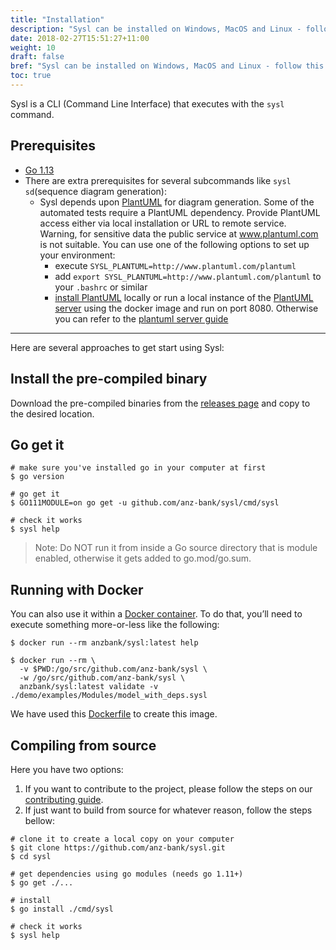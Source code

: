 ```yaml
---
title: "Installation"
description: "Sysl can be installed on Windows, MacOS and Linux - follow this guide."
date: 2018-02-27T15:51:27+11:00
weight: 10
draft: false
bref: "Sysl can be installed on Windows, MacOS and Linux - follow this guide"
toc: true
---
```


Sysl is a CLI (Command Line Interface) that executes with the `sysl` command.

## Prerequisites

- [Go 1.13](https://golang.org/doc/install)
- There are extra prerequisites for several subcommands like `sysl sd`(sequence diagram generation):
	- Sysl depends upon [PlantUML](http://plantuml.com/) for diagram generation. Some of the automated tests require a PlantUML dependency. Provide PlantUML access either via local installation or URL to remote service. Warning, for sensitive data the public service at www.plantuml.com is not suitable. You can use one of the following options to set up your environment:
		- execute `SYSL_PLANTUML=http://www.plantuml.com/plantuml`
		- add `export SYSL_PLANTUML=http://www.plantuml.com/plantuml` to your `.bashrc`
		  or similar
		- [install PlantUML](http://plantuml.com/starting) locally or run a local instance of the [PlantUML server](https://hub.docker.com/r/plantuml/plantuml-server/) using the docker image and run on port 8080. Otherwise you can refer to the [plantuml server guide](docs/plantUML_server.md)

---

Here are several approaches to get start using Sysl:

## Install the pre-compiled binary

Download the pre-compiled binaries from the [releases page](https://github.com/anz-bank/sysl/releases) and copy to the desired location.

## Go get it

```
# make sure you've installed go in your computer at first
$ go version

# go get it
$ GO111MODULE=on go get -u github.com/anz-bank/sysl/cmd/sysl

# check it works
$ sysl help
```

> Note: Do NOT run it from inside a Go source directory that is module enabled, otherwise it gets added to go.mod/go.sum.

## Running with Docker

You can also use it within a [Docker container](https://hub.docker.com/r/anzbank/sysl). To do that, you’ll need to execute something more-or-less like the following:

```
$ docker run --rm anzbank/sysl:latest help
```

```
$ docker run --rm \
  -v $PWD:/go/src/github.com/anz-bank/sysl \
  -w /go/src/github.com/anz-bank/sysl \
  anzbank/sysl:latest validate -v ./demo/examples/Modules/model_with_deps.sysl
```
We have used this [Dockerfile](Dockerfile) to create this image.


## Compiling from source

Here you have two options:

1. If you want to contribute to the project, please follow the steps on our [contributing guide](https://github.com/anz-bank/sysl/blob/master/docs/CONTRIBUTING.md).
2. If just want to build from source for whatever reason, follow the steps bellow:

```
# clone it to create a local copy on your computer
$ git clone https://github.com/anz-bank/sysl.git
$ cd sysl

# get dependencies using go modules (needs go 1.11+)
$ go get ./...

# install
$ go install ./cmd/sysl

# check it works
$ sysl help
```
